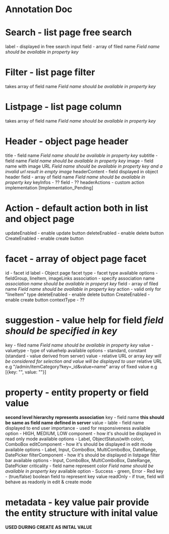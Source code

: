 # Annotation Doc

# Search - list page free search 
label - displayed in free search input
field - array of filed name *Field name should be available in property key*

# Filter - list page filter
takes array of field name *Field name should be available in property key*

# Listpage - list page column 
takes array of field name *Field name should be available in property key*

# Header - object page header
title - field name *Field name should be available in property key*
subtitle - field name *Field name should be available in property key*
image - field name with image URL *Field name should be available in property key and a invalid url result in empty image*
headerContent - field displayed in object header
    field - array of field name  *Field name should be available in property key*
keyInfos - ??
    field - ??
headerActions - custom action implementation [Implementation_Pending]

# Action - default action both in list and object page 
updateEnabled - enable update button 
deleteEnabled - enable delete button 
CreateEnabled - enable create button 

# facet - array of object page facet 
id - facet id
label - Object page facet 
type - facet type 
    available options - fieldGroup, lineItem, imageLinks
association - specify association name *association name should be available in properyt key*
field - array of filed name *Field name should be available in property key*
action - valid only for "lineItem" type
    deleteEnabled - enable delete button 
    CreateEnabled - enable create button 
contextType - ??

# suggestion - value help for field *field should be specified in key*
key - filed name *Field name should be available in property key*
value - 
    valuetype - type of valuehelp 
        available options - standard, constant (standard - value derived from server)
    value - relative URL or array *key will be considered for selection and value will be displayed to user*
        relative URL 
            e.g "/admin/itemCategory?key=_id&value=name" 
        array of fixed value
            e.g [{key: "", value: ""}]

# property - entity property or field value 
**second level hierarchy represents association**
key - field name **this should be same as field name defined in server**
value - 
    lable - field name displayed to end user
    importance - used for responsiveness
        available option - HIGH, MEDIUM, LOW
    component - how it's should be displayed in read only mode
        available options - Label, ObjectStatus(with color), ComboBox
    editComponent - how it's should be displayed in edit mode
        available options - Label, Input, ComboBox, MultiComboBox, DateRange, DatePicker
    filterComponent - how it's should be displayed in listpage filter bar
    available options - Input, ComboBox, MultiComboBox, DateRange, DatePicker
    criticality - field name represent color *Field name should be available in property key*
        available option - Success - green, Error - Red
    key - (true/false) boolean field to represent key value 
    readOnly - if true, field will behave as readonly in edit & create mode
    
# metadata - key value pair provide the entity structure with inital value
**USED DURING CREATE AS INITAL VALUE**



